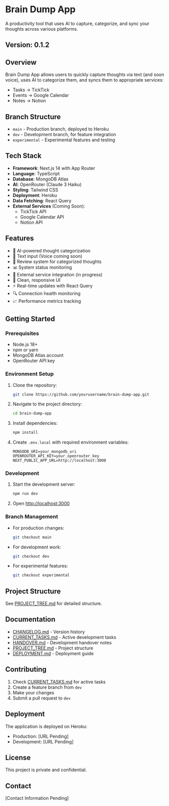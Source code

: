 # Brain Dump App

A productivity tool that uses AI to capture, categorize, and sync your thoughts across various platforms.

## Version: 0.1.2

## Overview

Brain Dump App allows users to quickly capture thoughts via text (and soon voice), uses AI to categorize them, and syncs them to appropriate services:
- Tasks → TickTick
- Events → Google Calendar
- Notes → Notion

## Branch Structure

- `main` - Production branch, deployed to Heroku
- `dev` - Development branch, for feature integration
- `experimental` - Experimental features and testing

## Tech Stack

- **Framework**: Next.js 14 with App Router
- **Language**: TypeScript
- **Database**: MongoDB Atlas
- **AI**: OpenRouter (Claude 3 Haiku)
- **Styling**: Tailwind CSS
- **Deployment**: Heroku
- **Data Fetching**: React Query
- **External Services** (Coming Soon):
  - TickTick API
  - Google Calendar API
  - Notion API

## Features

- 🤖 AI-powered thought categorization
- 📝 Text input (Voice coming soon)
- 🔄 Review system for categorized thoughts
- 📊 System status monitoring
- 🔗 External service integration (in progress)
- 🎨 Clean, responsive UI
- ⚡ Real-time updates with React Query
- 🔍 Connection health monitoring
- 📈 Performance metrics tracking

## Getting Started

### Prerequisites
- Node.js 18+
- npm or yarn
- MongoDB Atlas account
- OpenRouter API key

### Environment Setup

1. Clone the repository:
   ```bash
   git clone https://github.com/yourusername/brain-dump-app.git
   ```

2. Navigate to the project directory:
   ```bash
   cd brain-dump-app
   ```

3. Install dependencies:
   ```bash
   npm install
   ```

4. Create `.env.local` with required environment variables:
   ```env
   MONGODB_URI=your_mongodb_uri
   OPENROUTER_API_KEY=your_openrouter_key
   NEXT_PUBLIC_APP_URL=http://localhost:3000
   ```

### Development

1. Start the development server:
   ```bash
   npm run dev
   ```
2. Open [http://localhost:3000](http://localhost:3000)

### Branch Management

- For production changes:
  ```bash
  git checkout main
  ```

- For development work:
  ```bash
  git checkout dev
  ```

- For experimental features:
  ```bash
  git checkout experimental
  ```

## Project Structure

See [PROJECT_TREE.md](PROJECT_TREE.md) for detailed structure.

## Documentation

- [CHANGELOG.md](CHANGELOG.md) - Version history
- [CURRENT_TASKS.md](CURRENT_TASKS.md) - Active development tasks
- [HANDOVER.md](HANDOVER.md) - Development handover notes
- [PROJECT_TREE.md](PROJECT_TREE.md) - Project structure
- [DEPLOYMENT.md](DEPLOYMENT.md) - Deployment guide

## Contributing

1. Check [CURRENT_TASKS.md](CURRENT_TASKS.md) for active tasks
2. Create a feature branch from `dev`
3. Make your changes
4. Submit a pull request to `dev`

## Deployment

The application is deployed on Heroku:
- Production: [URL Pending]
- Development: [URL Pending]

## License

This project is private and confidential.

## Contact

[Contact Information Pending]
